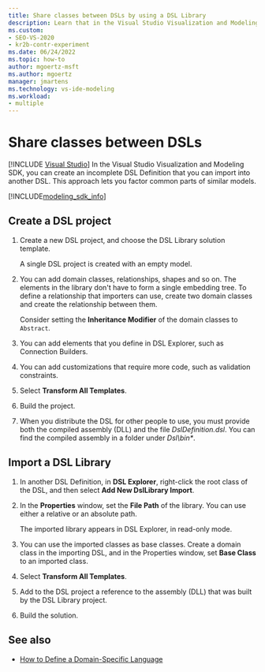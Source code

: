 ```yaml
---
title: Share classes between DSLs by using a DSL Library
description: Learn that in the Visual Studio Visualization and Modeling SDK, you can create an incomplete DSL Definition that you can import into another DSL.
ms.custom:
- SEO-VS-2020
- kr2b-contr-experiment
ms.date: 06/24/2022
ms.topic: how-to
author: mgoertz-msft
ms.author: mgoertz
manager: jmartens
ms.technology: vs-ide-modeling
ms.workload:
- multiple
---
```


# Share classes between DSLs

[!INCLUDE [Visual Studio](~/includes/applies-to-version/vs-windows-only.md)]
In the Visual Studio Visualization and Modeling SDK, you can create an incomplete DSL Definition that you can import into another DSL. This approach lets you factor common parts of similar models.

[!INCLUDE[modeling_sdk_info](includes/modeling_sdk_info.md)]

## Create a DSL project

1. Create a new DSL project, and choose the DSL Library solution template.

   A single DSL project is created with an empty model.

2. You can add domain classes, relationships, shapes and so on. The elements in the library don't have to form a single embedding tree. To define a relationship that importers can use, create two domain classes and create the relationship between them.

   Consider setting the **Inheritance Modifier** of the domain classes to `Abstract`.

3. You can add elements that you define in DSL Explorer, such as Connection Builders.

4. You can add customizations that require more code, such as validation constraints.

5. Select **Transform All Templates**.

6. Build the project.

7. When you distribute the DSL for other people to use, you must provide both the compiled assembly (DLL) and the file *DslDefinition.dsl*. You can find the compiled assembly in a folder under _Dsl\bin\*_.

## Import a DSL Library

1. In another DSL Definition, in **DSL Explorer**, right-click the root class of the DSL, and then select **Add New DslLibrary Import**.

2. In the **Properties** window, set the **File Path** of the library. You can use either a relative or an absolute path.

   The imported library appears in DSL Explorer, in read-only mode.

3. You can use the imported classes as base classes. Create a domain class in the importing DSL, and in the Properties window, set **Base Class** to an imported class.

4. Select **Transform All Templates**.

5. Add to the DSL project a reference to the assembly (DLL) that was built by the DSL Library project.

6. Build the solution.

## See also

- [How to Define a Domain-Specific Language](../modeling/how-to-define-a-domain-specific-language.md)
